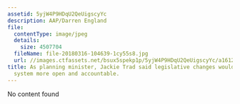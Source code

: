 ```yaml
---
assetid: 5yjW4P9HDqU2QeUigscyYc
description: AAP/Darren England
file:
  contentType: image/jpeg
  details:
    size: 4507704
  fileName: file-20180316-104639-1cy55s8.jpg
  url: //images.ctfassets.net/bsux5spekp1p/5yjW4P9HDqU2QeUigscyYc/a161291a45addf05de7bfff1f3a9b96d/file-20180316-104639-1cy55s8.jpg
title: As planning minister, Jackie Trad said legislative changes would make the planning
  system more open and accountable.
---
```

No content found